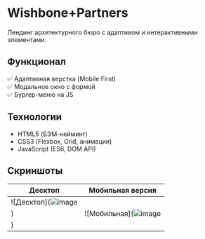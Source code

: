 # Wishbone+Partners

Лендинг архитектурного бюро с адаптивом и интерактивными элементами.

## Функционал
✅ Адаптивная верстка (Mobile First)  
✅ Модальное окно с формой  
✅ Бургер-меню на JS  

## Технологии
- HTML5 (БЭМ-нейминг)
- CSS3 (Flexbox, Grid, анимации)
- JavaScript (ES6, DOM API)

## Скриншоты
| Десктоп | Мобильная версия |
|---------|------------------|
| ![Десктоп](![image](https://github.com/user-attachments/assets/db8901d7-9dce-4a93-b564-fa8665d24926)
) | ![Мобильная](![image](https://github.com/user-attachments/assets/c2761f67-98c8-49bd-820b-e32aaaf8bb26)
) |

